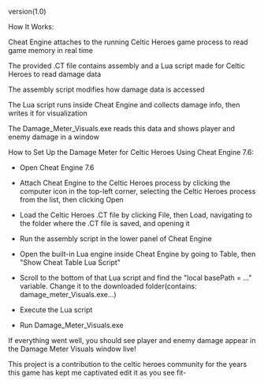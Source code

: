 version(1.0)

How It Works:

Cheat Engine attaches to the running Celtic Heroes game process to read game memory in real time

The provided .CT file contains assembly and a Lua script made for Celtic Heroes to read damage data

The assembly script modifies how damage data is accessed

The Lua script runs inside Cheat Engine and collects damage info, then writes it for visualization

The Damage_Meter_Visuals.exe reads this data and shows player and enemy damage in a window






How to Set Up the Damage Meter for Celtic Heroes Using Cheat Engine 7.6:

- Open Cheat Engine 7.6

- Attach Cheat Engine to the Celtic Heroes process by clicking the computer icon in the top-left corner, selecting the Celtic Heroes process from the list, then clicking Open

- Load the Celtic Heroes .CT file by clicking File, then Load, navigating to the folder where the .CT file is saved, and opening it

- Run the assembly script in the lower panel of Cheat Engine

- Open the built-in Lua engine inside Cheat Engine by going to Table, then "Show Cheat Table Lua Script"

- Scroll to the bottom of that Lua script and find the "local basePath = ..." variable. Change it to the downloaded folder(contains: damage_meter_Visuals.exe...)

- Execute the Lua script

- Run Damage_Meter_Visuals.exe

If everything went well, you should see player and enemy damage appear in the Damage Meter Visuals window live!

This project is a contribution to the celtic heroes community for the years this game has kept me captivated edit it as you see fit-

